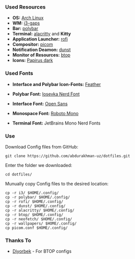

### Used Resources
- **OS:** [Arch Linux](https://archlinux.org)
- **WM:** [i3-gaps](https://github.com/Airblader/i3)
- **Bar:** [polybar](https://github.com/polybar/polybar)
- **Terminal:** [alacritty](https://github.com/alacritty/alacritty) and **Kitty**
- **Application Launcher:** [rofi](https://github.com/davatorium/rofi)
- **Compositor:** [picom](https://github.com/yshui/picom)
- **Notification Deamon:** [dunst](https://github.com/dunst-project/dunst)
- **Monitor of Resources:** [btop](https://github.com/aristocratos/btop)    
- **Icons:** [Papirus dark](https://github.com/PapirusDevelopmentTeam/papirus-icon-theme)  

	
### Used Fonts
-  **Interface and Polybar Icon-Fonts:**  [Feather](https://github.com/AT-UI/feather-font/blob/master/src/fonts/feather.ttf)

- **Polybar Font:**  [Iosevka Nerd Font](https://github.com/ryanoasis/nerd-fonts/tree/master/patched-fonts/Iosevka)

-  **Interface Font:**   [Open Sans](https://fonts.google.com/specimen/Open+Sans#standard-styles)    

- **Monospace Font:** [Roboto Mono](https://fonts.google.com/specimen/Roboto+Mono#standard-styles)

- **Terminal Font:** JetBrains Mono Nerd Fonts

### Use
Download Config files from GitHub:
```
git clone https://github.com/abdurakhman-uz/dotfiles.git
```
Enter the folder we downloaded:
```
cd dotfiles/
```
Munually copy Config files to the desired location:
```
cp -r i3/ $HOME/.config/
cp -r polybar/ $HOME/.config/
cp -r rofi/ $HOME/.config/
cp -r dunst/ $HOME/.config/
cp -r alacritty/ $HOME/.config/
cp -r btop/ $HOME/.config/
cp -r neofetch/ $HOME/.config/
cp -r wallpapers/ $HOME/.config/
cp picom.conf $HOME/.config/
```

### Thanks To
- [Diyorbek](https://github.com/DiyorbekOlimov) - For BTOP configs
